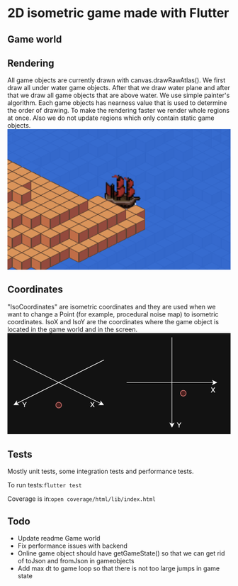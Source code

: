 # 2D isometric game made with Flutter

## Game world

## Rendering
All game objects are currently drawn with canvas.drawRawAtlas().
We first draw all under water game objects. After that we draw water plane and after 
that we draw all game objects that are above water. We use simple painter's algorithm. Each
game objects has nearness value that is used to determine the order of drawing. To make the rendering faster
we render whole regions at once. Also we do not update regions which only contain static game objects.
![readme_images/map_screenshot.png](readme_images/map_screenshot.png)
## Coordinates
"IsoCoordinates" are isometric coordinates and they are used when we want to change a Point (for example, procedural noise map) to isometric coordinates.
IsoX and IsoY are the coordinates where the game object is located in the game world and in the screen.
![readme_images/coordinates.png](readme_images/coordinates.png)

## Tests
Mostly unit tests, some integration tests and performance tests.

To run tests:```flutter test```

Coverage is in:```open coverage/html/lib/index.html```


## Todo
- Update readme Game world
- Fix performance issues with backend
- Online game object should have getGameState() so that we can get rid of toJson and fromJson in gameobjects
- Add max dt to game loop so that there is not too large jumps in game state